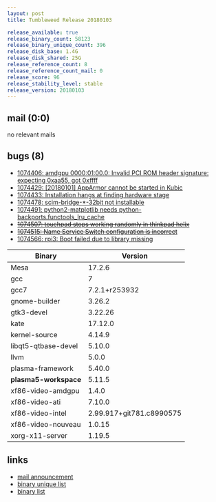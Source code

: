 ```yaml
---
layout: post
title: Tumbleweed Release 20180103

release_available: true
release_binary_count: 58123
release_binary_unique_count: 396
release_disk_base: 1.4G
release_disk_shared: 25G
release_reference_count: 8
release_reference_count_mail: 0
release_score: 96
release_stability_level: stable
release_version: 20180103
---
```


## mail (0:0)

no relevant mails

## bugs (8)

<!--more-->

- [1074406: amdgpu 0000:01:00.0: Invalid PCI ROM header signature: expecting 0xaa55, got 0xffff](https://bugzilla.opensuse.org/show_bug.cgi?id=1074406)
- [1074429: [20180101] AppArmor cannot be started in Kubic](https://bugzilla.opensuse.org/show_bug.cgi?id=1074429)
- [1074433: Installation hangs at finding hardware stage](https://bugzilla.opensuse.org/show_bug.cgi?id=1074433)
- [1074478: scim-bridge-*-32bit not installable](https://bugzilla.opensuse.org/show_bug.cgi?id=1074478)
- [1074491: python2-matplotlib needs python-backports.functools_lru_cache](https://bugzilla.opensuse.org/show_bug.cgi?id=1074491)
- ~~[1074507: touchpad stops working randomly in thinkpad helix](https://bugzilla.opensuse.org/show_bug.cgi?id=1074507)~~
- ~~[1074515: Name Service Switch configuration is incorrect](https://bugzilla.opensuse.org/show_bug.cgi?id=1074515)~~
- [1074566: rpi3: Boot failed due to library missing](https://bugzilla.opensuse.org/show_bug.cgi?id=1074566)

Binary | Version
--- | ---
Mesa | 17.2.6
gcc | 7
gcc7 | 7.2.1+r253932
gnome-builder | 3.26.2
gtk3-devel | 3.22.26
kate | 17.12.0
kernel-source | 4.14.9
libqt5-qtbase-devel | 5.10.0
llvm | 5.0.0
plasma-framework | 5.40.0
**plasma5-workspace** | 5.11.5
xf86-video-amdgpu | 1.4.0
xf86-video-ati | 7.10.0
xf86-video-intel | 2.99.917+git781.c8990575
xf86-video-nouveau | 1.0.15
xorg-x11-server | 1.19.5

## links

- [mail announcement](https://lists.opensuse.org/opensuse-factory/2018-01/msg00071.html)
- [binary unique list](http://download.tumbleweed.boombatower.com/20180103/rpm.unique.list)
- [binary list](http://download.tumbleweed.boombatower.com/20180103/rpm.list)
